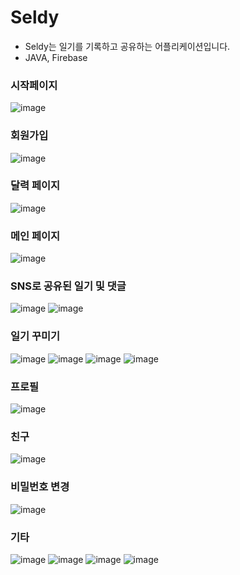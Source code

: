 # Seldy
- Seldy는 일기를 기록하고 공유하는 어플리케이션입니다.
- JAVA, Firebase
### 시작페이지

![image](https://github.com/pbgodsoo/Seldy/assets/84000206/4025c080-4749-449d-9835-53004f048439)

### 회원가입

![image](https://github.com/pbgodsoo/Seldy/assets/84000206/ac519d72-2efe-49e7-ae45-6534ced1e6f9)

### 달력 페이지

![image](https://github.com/pbgodsoo/Seldy/assets/84000206/dbc13954-3f0b-42a5-9bc2-7dbe29598d6a)

### 메인 페이지

![image](https://github.com/pbgodsoo/Seldy/assets/84000206/5bc56c2a-7994-49ae-927c-04cdefe85461)

### SNS로 공유된 일기 및 댓글

![image](https://github.com/pbgodsoo/Seldy/assets/84000206/36df1d25-2062-4477-8297-8e422b1955a9)
![image](https://github.com/pbgodsoo/Seldy/assets/84000206/ad77f8a8-d00c-4e37-aca0-19cfb006bb31)

### 일기 꾸미기

![image](https://github.com/pbgodsoo/Seldy/assets/84000206/2e59fb13-adf8-457e-910a-ffad21c35fc9)
![image](https://github.com/pbgodsoo/Seldy/assets/84000206/6838f085-447c-4f03-9763-d4ddc0650a81)
![image](https://github.com/pbgodsoo/Seldy/assets/84000206/a5ce1790-88d7-4e15-8e66-e9fe98a9e5da)
![image](https://github.com/pbgodsoo/Seldy/assets/84000206/eadae60c-e68d-49a9-98a3-bc650f70fb49)

### 프로필

![image](https://github.com/pbgodsoo/Seldy/assets/84000206/b8d87352-7d26-4243-967d-3d0c7f5daa18)

### 친구

![image](https://github.com/pbgodsoo/Seldy/assets/84000206/c3bf7fbd-70a7-4fa3-b39a-8487d0ba44ae)

### 비밀번호 변경

![image](https://github.com/pbgodsoo/Seldy/assets/84000206/bcbc0e9f-28c7-4e11-8698-4b1528d1b39c)


### 기타

![image](https://github.com/pbgodsoo/Seldy/assets/84000206/ca4eee39-2738-4656-a14b-f3fa55089346)
![image](https://github.com/pbgodsoo/Seldy/assets/84000206/baf98963-6290-4029-84a7-3ba885e3d507)
![image](https://github.com/pbgodsoo/Seldy/assets/84000206/f87211fd-76d7-46cc-92d7-15d866ef3163)
![image](https://github.com/pbgodsoo/Seldy/assets/84000206/dee80a7a-496f-4564-9c7c-549eb792d92c)

